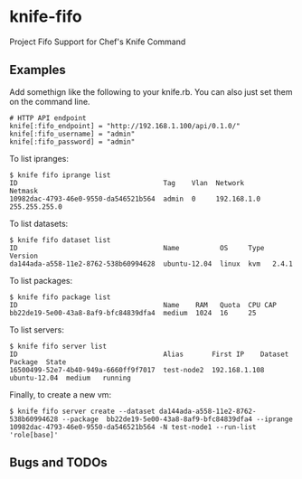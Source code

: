 knife-fifo
==========

Project Fifo Support for Chef's Knife Command

Examples
----------
Add somethign like the following to your knife.rb.  You can also just
set them on the command line.

    # HTTP API endpoint
    knife[:fifo_endpoint] = "http://192.168.1.100/api/0.1.0/"
    knife[:fifo_username] = "admin"
    knife[:fifo_password] = "admin"


To list ipranges:

    $ knife fifo iprange list                  
    ID                                    Tag    Vlan  Network      Netmask
    10982dac-4793-46e0-9550-da546521b564  admin  0     192.168.1.0 255.255.255.0
    
To list datasets:

    $ knife fifo dataset list
    ID                                    Name          OS     Type  Version
    da144ada-a558-11e2-8762-538b60994628  ubuntu-12.04  linux  kvm   2.4.1

To list packages:

    $ knife fifo package list
    ID                                    Name    RAM   Quota  CPU CAP
    bb22de19-5e00-43a8-8af9-bfc84839dfa4  medium  1024  16     25

To list servers:

    $ knife fifo server list
    ID                                    Alias       First IP    Dataset       Package  State
    16500499-52e7-4b40-949a-6660ff9f7017  test-node2  192.168.1.108  ubuntu-12.04  medium   running
    
Finally, to create a new vm:

    $ knife fifo server create --dataset da144ada-a558-11e2-8762-538b60994628 --package  bb22de19-5e00-43a8-8af9-bfc84839dfa4 --iprange  10982dac-4793-46e0-9550-da546521b564 -N test-node1 --run-list 'role[base]'
    
Bugs and TODOs
----------
    
